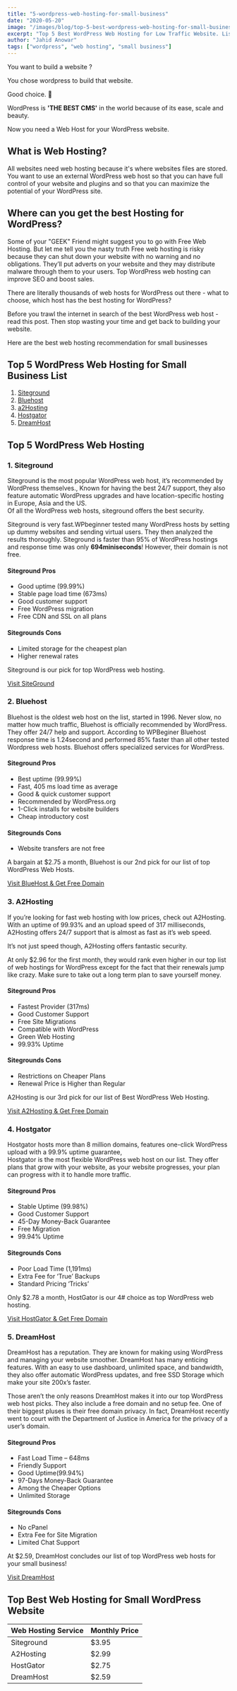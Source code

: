 ```yaml
---
title: "5-wordpress-web-hosting-for-small-business"
date: "2020-05-20"
image: "/images/blog/top-5-best-wordpress-web-hosting-for-small-business.webp"
excerpt: "Top 5 Best WordPress Web Hosting for Low Traffic Website. List of Best WordPress Web Hosting Provider for Small Business."
author: "Jahid Anowar"
tags: ["wordpress", "web hosting", "small business"]
---
```


You want to build a website ?

You chose wordpress to build that website.

Good choice. 👏

WordPress is **'THE BEST CMS'** in the world because of its ease, scale and beauty.

Now you need a Web Host for your WordPress website.

## What is Web Hosting?

All websites need web hosting because it's where websites files are stored. You want to use an external WordPress web host so that you can have full control of your website and plugins and so that you can maximize the potential of your WordPress site.

## Where can you get the best Hosting for WordPress?

Some of your "GEEK" Friend might suggest you to go with Free Web Hosting. But let me tell you the nasty truth Free web hosting is risky because they can shut down your website with no warning and no obligations. They’ll put adverts on your website and they may distribute malware through them to your users. Top WordPress web hosting can improve SEO and boost sales.

There are literally thousands of web hosts for WordPress out there - what to choose, which host has the best hosting for WordPress?

Before you trawl the internet in search of the best WordPress web host - read this post. Then stop wasting your time and get back to building your website.

Here are the best web hosting recommendation for small businesses

## Top 5 WordPress Web Hosting for Small Business List

1.  [Siteground](https://api.jahid.dev/go/siteground)
2.  [Bluehost](https://api.jahid.dev/go/bluehost)
3.  [a2Hosting](https://api.jahid.dev/go/a2hosting)
4.  [Hostgator](https://api.jahid.dev/go/hostgator)
5.  [DreamHost](https://api.jahid.dev/go/dreamhost)

## Top 5 WordPress Web Hosting

### 1. Siteground

Siteground is the most popular WordPress web host, it’s recommended by WordPress themselves., Known for having the best 24/7 support, they also feature automatic WordPress upgrades and have location-specific hosting in Europe, Asia and the US.  
Of all the WordPress web hosts, siteground offers the best security.

Siteground is very fast.WPbeginner tested many WordPress hosts by setting up dummy websites and sending virtual users. They then analyzed the results thoroughly. Siteground is faster than 95% of WordPress hostings and response time was only **694miniseconds**! However, their domain is not free.

#### Siteground Pros

- Good uptime (99.99%)
- Stable page load time (673ms)
- Good customer support
- Free WordPress migration
- Free CDN and SSL on all plans

#### Sitegrounds Cons

- Limited storage for the cheapest plan
- Higher renewal rates

Siteground is our pick for top WordPress web hosting.

[Visit SiteGround](https://api.jahid.dev/go/siteground/)

### 2. Bluehost

Bluehost is the oldest web host on the list, started in 1996. Never slow, no matter how much traffic, Bluehost is officially recommended by WordPress. They offer 24/7 help and support. According to WPBeginer Bluehost response time is 1.24second and performed 85% faster than all other tested Wordpress web hosts. Bluehost offers specialized services for WordPress.

#### Siteground Pros

- Best uptime (99.99%)
- Fast, 405 ms load time as average
- Good & quick customer support
- Recommended by WordPress.org
- 1-Click installs for website builders
- Cheap introductory cost

#### Sitegrounds Cons

- Website transfers are not free

A bargain at $2.75 a month, Bluehost is our 2nd pick for our list of top WordPress Web Hosts.

[Visit BlueHost & Get Free Domain](https://api.jahid.dev/go/bluehost/)

### 3. A2Hosting

If you’re looking for fast web hosting with low prices, check out A2Hosting. With an uptime of 99.93% and an upload speed of 317 milliseconds, A2Hosting offers 24/7 support that is almost as fast as it’s web speed.

It’s not just speed though, A2Hosting offers fantastic security.

At only $2.96 for the first month, they would rank even higher in our top list of web hostings for WordPress except for the fact that their renewals jump like crazy. Make sure to take out a long term plan to save yourself money.

#### Siteground Pros

- Fastest Provider (317ms)
- Good Customer Support
- Free Site Migrations
- Compatible with WordPress
- Green Web Hosting
- 99.93% Uptime

#### Sitegrounds Cons

- Restrictions on Cheaper Plans
- Renewal Price is Higher than Regular

A2Hosting is our 3rd pick for our list of Best WordPress Web Hosting.

[Visit A2Hosting & Get Free Domain](https://api.jahid.dev/go/a2hosting/)

### 4. Hostgator

Hostgator hosts more than 8 million domains, features one-click WordPress upload with a 99.9% uptime guarantee,  
Hostgator is the most flexible WordPress web host on our list. They offer plans that grow with your website, as your website progresses, your plan can progress with it to handle more traffic.

#### Siteground Pros

- Stable Uptime (99.98%)
- Good Customer Support
- 45-Day Money-Back Guarantee
- Free Migration
- 99.94% Uptime

#### Sitegrounds Cons

- Poor Load Time (1,191ms)
- Extra Fee for ‘True’ Backups
- Standard Pricing ‘Tricks’

Only $2.78 a month, HostGator is our 4# choice as top WordPress web hosting.

[Visit HostGator & Get Free Domain](https://api.jahid.dev/go/hostgator/)

### 5. DreamHost

DreamHost has a reputation. They are known for making using WordPress and managing your website smoother. DreamHost has many enticing features. With an easy to use dashboard, unlimited space, and bandwidth, they also offer automatic WordPress updates, and free SSD Storage which make your site 200x’s faster.

Those aren’t the only reasons DreamHost makes it into our top WordPress web host picks. They also include a free domain and no setup fee. One of their biggest pluses is their free domain privacy. In fact, DreamHost recently went to court with the Department of Justice in America for the privacy of a user’s domain.

#### Siteground Pros

- Fast Load Time – 648ms
- Friendly Support
- Good Uptime(99.94%)
- 97-Days Money-Back Guarantee
- Among the Cheaper Options
- Unlimited Storage

#### Sitegrounds Cons

- No cPanel
- Extra Fee for Site Migration
- Limited Chat Support

At $2.59, DreamHost concludes our list of top WordPress web hosts for your small business!

[Visit DreamHost](https://api.jahid.dev/go/dreamhost/)

## Top Best Web Hosting for Small WordPress Website

| Web Hosting Service | Monthly Price |
| ------------------- | ------------- |
| Siteground          | $3.95         |
| A2Hosting           | $2.99         |
| HostGator           | $2.75         |
| DreamHost           | $2.59         |
